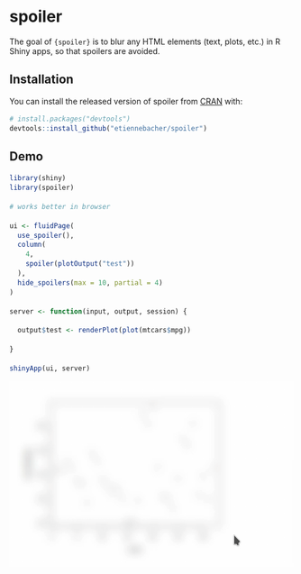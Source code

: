 
# spoiler


The goal of `{spoiler}` is to blur any HTML elements (text, plots, etc.) in R Shiny apps, so that spoilers are avoided.

## Installation

You can install the released version of spoiler from [CRAN](https://CRAN.R-project.org) with:

``` r
# install.packages("devtools")
devtools::install_github("etiennebacher/spoiler")
```

## Demo

``` r
library(shiny)
library(spoiler)

# works better in browser

ui <- fluidPage(
  use_spoiler(),
  column(
    4,
    spoiler(plotOutput("test"))
  ),
  hide_spoilers(max = 10, partial = 4)
)

server <- function(input, output, session) {
  
  output$test <- renderPlot(plot(mtcars$mpg))
  
}

shinyApp(ui, server)
```

![](demo.gif)
